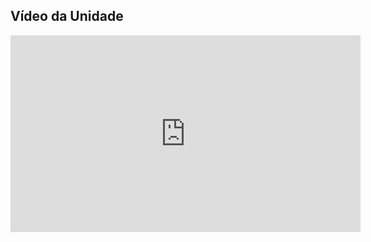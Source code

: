 ## Vídeo da Unidade

<iframe width="560" height="315" src="https://www.youtube.com/embed/GTMpgZcY7u4?si=3SeIdXy4FHjewr_Z" title="YouTube video player" frameborder="0" allow="accelerometer; autoplay; clipboard-write; encrypted-media; gyroscope; picture-in-picture; web-share" allowfullscreen></iframe>